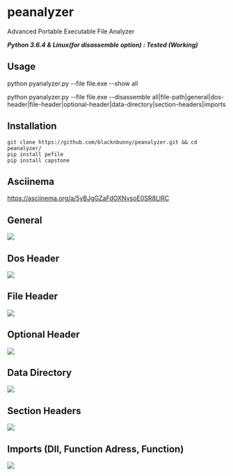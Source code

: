 # peanalyzer
Advanced Portable Executable File Analyzer

**_Python 3.6.4 & Linux(for disassemble option) : Tested (Working)_**

## Usage
  python pyanalyzer.py --file file.exe --show all
  
  python pyanalyzer.py --file file.exe --disassemble all|file-path|general|dos-header|file-header|optional-header|data-directory|section-headers|imports
  
## Installation
  ```
  git clone https://github.com/blacknbunny/peanalyzer.git && cd peanalyzer/
  pip install pefile
  pip install capstone
  ```
 
## Asciinema
  https://asciinema.org/a/5yBJgGZaFdOXNvsoE0SR8LIRC

## General
  ![](https://i.imgur.com/J0Xct4R.png)
## Dos Header
  ![](https://i.imgur.com/EKMAtnL.png)
## File Header
  ![](https://i.imgur.com/4BlKQ8w.png)
## Optional Header
  ![](https://i.imgur.com/1J2L0OW.png)
## Data Directory
  ![](https://i.imgur.com/WrnN2dU.png)
## Section Headers
  ![](https://i.imgur.com/6w8WYYa.png)
## Imports (Dll, Function Adress, Function)
  ![](https://i.imgur.com/ekOVXM8.png)
